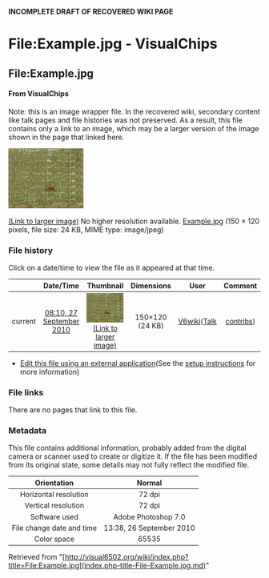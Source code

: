 **INCOMPLETE DRAFT OF RECOVERED WIKI PAGE**

# File:Example.jpg - VisualChips

## File:Example.jpg

#### From VisualChips


Note: this is an image wrapper file. In the recovered wiki,
secondary content like talk pages and file histories was
not preserved. As a result, this file contains only a link
to an image, which may be a larger version of the image shown
in the page that linked here.

![File:Example.jpg](images/a/a9/Example.jpg)

[(Link to larger image)](images/a/a9/Example.jpg)
No higher resolution available.
[Example.jpg](images/a/a9/Example.jpg)‎ (150 × 120 pixels, file size: 24 KB, MIME type: image/jpeg)

### File history

Click on a date/time to view the file as it appeared at that time.

| | Date/Time | Thumbnail | Dimensions | User | Comment |
|:---:|:---:|:---:|:---:|:---:|:---:|
| current | [08:10, 27 September 2010](images/a/a9/Example.jpg) | ![Thumbnail for version as of 08:10, 27 September 2010](images/thumb/a/a9/Example.jpg/120px-Example.jpg) [(Link to larger image)](images/a/a9/Example.jpg) | 150×120 (24 KB) | [V6wiki](index.php-title-User-V6wiki.md)([Talk](index.php-title-User_talk-V6wiki.md) | [contribs](./index.php%3Ftitle=Special:Contributions/V6wiki.md)) | |

- [Edit this file using an external application](index.php-title-File-Example.jpg.md)(See the [setup instructions](http://www.mediawiki.org/wiki/Manual:External_editors) for more information)

### File links

There are no pages that link to this file.

### Metadata
This file contains additional information, probably added from the digital camera or scanner used to create or digitize it.
If the file has been modified from its original state, some details may not fully reflect the modified file.

| Orientation | Normal |
|:---:|:---:|
Horizontal resolution | 72 dpi |
Vertical resolution | 72 dpi |
Software used | Adobe Photoshop 7.0 |
File change date and time | 13:38, 26 September 2010 |
Color space | 65535 |

Retrieved from "[http://visual6502.org/wiki/index.php?title=File:Example.jpg](index.php-title-File-Example.jpg.md)"

